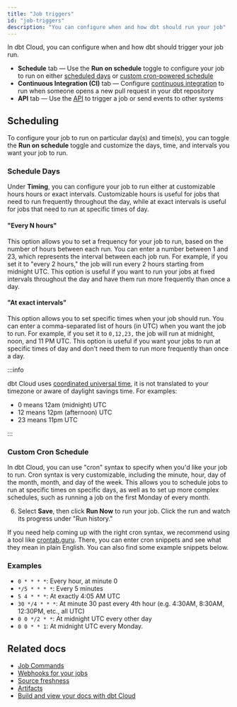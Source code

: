 ```yaml
---
title: "Job triggers"
id: "job-triggers"
description: "You can configure when and how dbt should run your job"
---
```


In dbt Cloud, you can configure when and how dbt should trigger your job run.

- **Schedule** tab &mdash; Use the **Run on schedule** toggle to configure your job to run on either [scheduled days](#schedule-days) or [custom cron-powered schedule](#custom-cron-schedule)
- **Continuous Integration (CI)** tab &mdash; Configure [continuous integration](/docs/deploy/cloud-ci-job) to run when someone opens a new pull request in your dbt repository
- **API** tab &mdash; Use the [API](/docs/dbt-cloud-apis/overview) to trigger a job or send events to other systems

<Lightbox src ="/img/docs/dbt-cloud/using-dbt-cloud/triggers.jpg" width="85%" title="Configuring your job triggers"/>

## Scheduling

To configure your job to run on particular day(s) and time(s), you can toggle the **Run on schedule** toggle and customize the days, time, and intervals you want your job to run.

### Schedule Days

Under **Timing**, you can configure your job to run either at customizable hours hours or exact intervals. Customizable hours is useful for jobs that need to run frequently throughout the day, while at exact intervals is useful for jobs that need to run at specific times of day.

#### "Every N hours"
This option allows you to set a frequency for your job to run, based on the number of hours between each run. You can enter a number between 1 and 23, which represents the interval between each job run. For example, if you set it to "every 2 hours," the job will run every 2 hours starting from midnight UTC. This option is useful if you want to run your jobs at fixed intervals throughout the day and have them run more frequently than once a day.

#### "At exact intervals"
This option allows you to set specific times when your job should run. You can enter a comma-separated list of hours (in UTC) when you want the job to run. For example, if you set it to `0,12,23,` the job will run at midnight, noon, and 11 PM UTC. This option is useful if you want your jobs to run at specific times of day and don't need them to run more frequently than once a day.

:::info

dbt Cloud uses [coordinated universal time](https://en.wikipedia.org/wiki/Coordinated_Universal_Time), it is not translated to your timezone or aware of daylight savings time. For examples:

- 0 means 12am (midnight) UTC
- 12 means 12pm (afternoon) UTC
- 23 means 11pm UTC

:::

### Custom Cron Schedule

In dbt Cloud, you can use "cron" syntax to specify when you'd like your job to run. Cron syntax is very customizable, including the minute, hour, day of the month, month, and day of the week. This allows you to schedule jobs to run at specific times on specific days, as well as to set up more complex schedules, such as running a job on the first Monday of every month.


<Lightbox src="/img/docs/dbt-cloud/using-dbt-cloud/job-schedule.png" title="Schedule your dbt job"/>

6. Select **Save**, then click **Run Now** to run your job. Click the run and watch its progress under "Run history." 

If you need help coming up with the right cron syntax, we recommend using a tool like [crontab.guru](https://crontab.guru). There, you can enter cron snippets and see what they mean in plain English. You can also find some example snippets below.

### Examples

- `0 * * * *`: Every hour, at minute 0
- `*/5 * * * *`: Every 5 minutes
- `5 4 * * *`: At exactly 4:05 AM UTC
- `30 */4 * * *`: At minute 30 past every 4th hour (e.g. 4:30AM, 8:30AM, 12:30PM, etc., all UTC)
- `0 0 */2 * *`: At midnight UTC every other day
- `0 0 * * 1`: At midnight UTC every Monday.


## Related docs

- [Job Commands](/docs/deploy/job-commands)
- [Webhooks for your jobs](/docs/deploy/webhooks)
- [Source freshness](/docs/deploy/source-freshness)
- [Artifacts](/docs/deploy/artifacts)
- [Build and view your docs with dbt Cloud](/docs/collaborate/build-and-view-your-docs)
